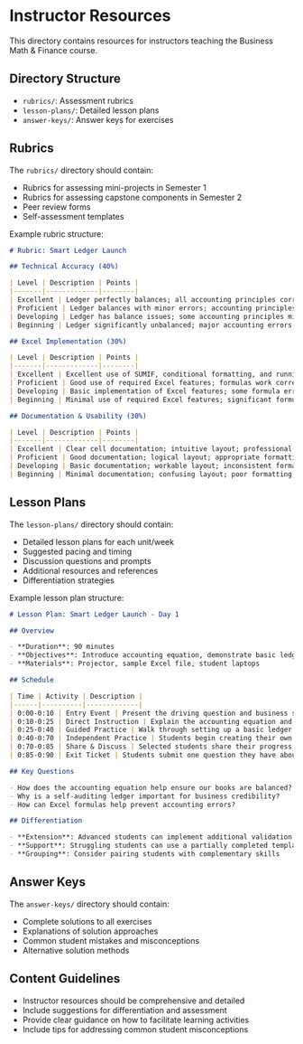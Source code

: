 # Instructor Resources

This directory contains resources for instructors teaching the Business Math & Finance course.

## Directory Structure

- `rubrics/`: Assessment rubrics
- `lesson-plans/`: Detailed lesson plans
- `answer-keys/`: Answer keys for exercises

## Rubrics

The `rubrics/` directory should contain:

- Rubrics for assessing mini-projects in Semester 1
- Rubrics for assessing capstone components in Semester 2
- Peer review forms
- Self-assessment templates

Example rubric structure:

```markdown
# Rubric: Smart Ledger Launch

## Technical Accuracy (40%)

| Level | Description | Points |
|-------|-------------|--------|
| Excellent | Ledger perfectly balances; all accounting principles correctly applied; formulas are efficient and error-free | 35-40 |
| Proficient | Ledger balances with minor errors; accounting principles mostly correct; formulas work but may not be optimized | 25-34 |
| Developing | Ledger has balance issues; some accounting principles misapplied; formulas have errors | 15-24 |
| Beginning | Ledger significantly unbalanced; major accounting errors; formulas missing or non-functional | 0-14 |

## Excel Implementation (30%)

| Level | Description | Points |
|-------|-------------|--------|
| Excellent | Excellent use of SUMIF, conditional formatting, and running balances; formulas are elegant and efficient | 25-30 |
| Proficient | Good use of required Excel features; formulas work correctly but may not be optimized | 18-24 |
| Developing | Basic implementation of Excel features; some formula errors or inefficiencies | 10-17 |
| Beginning | Minimal use of required Excel features; significant formula errors | 0-9 |

## Documentation & Usability (30%)

| Level | Description | Points |
|-------|-------------|--------|
| Excellent | Clear cell documentation; intuitive layout; professional formatting; excellent user experience | 25-30 |
| Proficient | Good documentation; logical layout; appropriate formatting; good user experience | 18-24 |
| Developing | Basic documentation; workable layout; inconsistent formatting; adequate user experience | 10-17 |
| Beginning | Minimal documentation; confusing layout; poor formatting; difficult to use | 0-9 |
```

## Lesson Plans

The `lesson-plans/` directory should contain:

- Detailed lesson plans for each unit/week
- Suggested pacing and timing
- Discussion questions and prompts
- Additional resources and references
- Differentiation strategies

Example lesson plan structure:

```markdown
# Lesson Plan: Smart Ledger Launch - Day 1

## Overview

- **Duration**: 90 minutes
- **Objectives**: Introduce accounting equation, demonstrate basic ledger setup
- **Materials**: Projector, sample Excel file, student laptops

## Schedule

| Time | Activity | Description |
|------|----------|-------------|
| 0:00-0:10 | Entry Event | Present the driving question and business scenario |
| 0:10-0:25 | Direct Instruction | Explain the accounting equation and its components |
| 0:25-0:40 | Guided Practice | Walk through setting up a basic ledger in Excel |
| 0:40-0:70 | Independent Practice | Students begin creating their own ledgers |
| 0:70-0:85 | Share & Discuss | Selected students share their progress |
| 0:85-0:90 | Exit Ticket | Students submit one question they have about the day's content |

## Key Questions

- How does the accounting equation help ensure our books are balanced?
- Why is a self-auditing ledger important for business credibility?
- How can Excel formulas help prevent accounting errors?

## Differentiation

- **Extension**: Advanced students can implement additional validation checks
- **Support**: Struggling students can use a partially completed template
- **Grouping**: Consider pairing students with complementary skills
```

## Answer Keys

The `answer-keys/` directory should contain:

- Complete solutions to all exercises
- Explanations of solution approaches
- Common student mistakes and misconceptions
- Alternative solution methods

## Content Guidelines

- Instructor resources should be comprehensive and detailed
- Include suggestions for differentiation and assessment
- Provide clear guidance on how to facilitate learning activities
- Include tips for addressing common student misconceptions